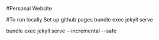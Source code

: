 #Personal Website

#To run locally
Set up github pages
bundle exec jekyll serve

bundle exec jekyll serve --incremental --safe